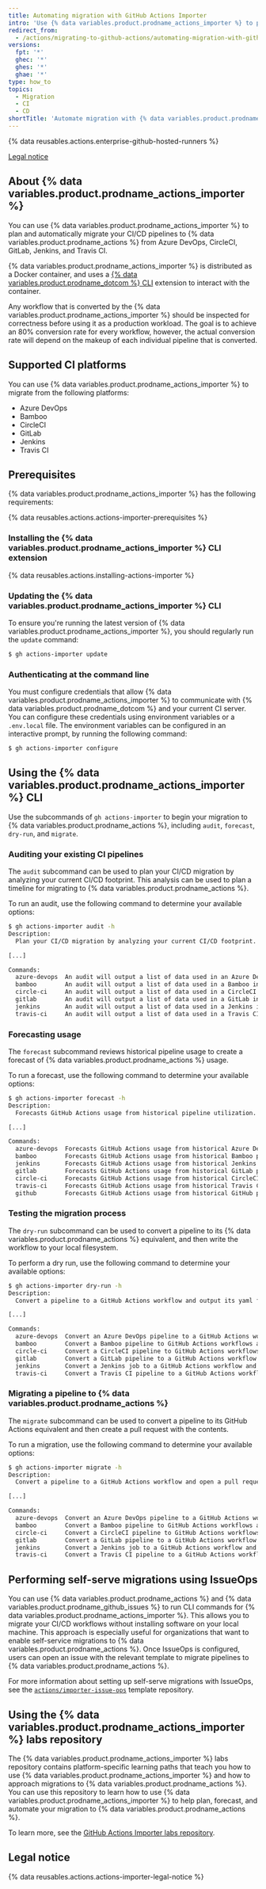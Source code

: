 ```yaml
---
title: Automating migration with GitHub Actions Importer
intro: 'Use {% data variables.product.prodname_actions_importer %} to plan and automate your migration to {% data variables.product.prodname_actions %}.'
redirect_from:
  - /actions/migrating-to-github-actions/automating-migration-with-github-actions-importer
versions:
  fpt: '*'
  ghec: '*'
  ghes: '*'
  ghae: '*'
type: how_to
topics:
  - Migration
  - CI
  - CD
shortTitle: 'Automate migration with {% data variables.product.prodname_actions_importer %}'
---
```

 
{% data reusables.actions.enterprise-github-hosted-runners %}

[Legal notice](#legal-notice)

## About {% data variables.product.prodname_actions_importer %}

You can use {% data variables.product.prodname_actions_importer %} to plan and automatically migrate your CI/CD pipelines to {% data variables.product.prodname_actions %} from Azure DevOps, CircleCI, GitLab, Jenkins, and Travis CI.

{% data variables.product.prodname_actions_importer %} is distributed as a Docker container, and uses a [{% data variables.product.prodname_dotcom %} CLI](https://cli.github.com) extension to interact with the container.

Any workflow that is converted by the {% data variables.product.prodname_actions_importer %} should be inspected for correctness before using it as a production workload. The goal is to achieve an 80% conversion rate for every workflow, however, the actual conversion rate will depend on the makeup of each individual pipeline that is converted.

## Supported CI platforms

You can use {% data variables.product.prodname_actions_importer %} to migrate from the following platforms:

- Azure DevOps
- Bamboo
- CircleCI
- GitLab
- Jenkins
- Travis CI

## Prerequisites

{% data variables.product.prodname_actions_importer %} has the following requirements:

{% data reusables.actions.actions-importer-prerequisites %}

### Installing the {% data variables.product.prodname_actions_importer %} CLI extension

{% data reusables.actions.installing-actions-importer %}

### Updating the {% data variables.product.prodname_actions_importer %} CLI

To ensure you're running the latest version of {% data variables.product.prodname_actions_importer %}, you should regularly run the `update` command:

```bash
$ gh actions-importer update
```

### Authenticating at the command line

You must configure credentials that allow {% data variables.product.prodname_actions_importer %} to communicate with {% data variables.product.prodname_dotcom %} and your current CI server. You can configure these credentials using environment variables or a `.env.local` file. The environment variables can be configured in an interactive prompt, by running the following command:

```bash
$ gh actions-importer configure
```

## Using the {% data variables.product.prodname_actions_importer %} CLI

Use the subcommands of `gh actions-importer` to begin your migration to {% data variables.product.prodname_actions %}, including `audit`, `forecast`, `dry-run`, and `migrate`.

### Auditing your existing CI pipelines

The `audit` subcommand can be used to plan your CI/CD migration by analyzing your current CI/CD footprint. This analysis can be used to plan a timeline for migrating to {% data variables.product.prodname_actions %}.

To run an audit, use the following command to determine your available options:

```bash
$ gh actions-importer audit -h
Description:
  Plan your CI/CD migration by analyzing your current CI/CD footprint.

[...]

Commands:
  azure-devops  An audit will output a list of data used in an Azure DevOps instance.
  bamboo        An audit will output a list of data used in a Bamboo instance.
  circle-ci     An audit will output a list of data used in a CircleCI instance.
  gitlab        An audit will output a list of data used in a GitLab instance.
  jenkins       An audit will output a list of data used in a Jenkins instance.
  travis-ci     An audit will output a list of data used in a Travis CI instance.
```

### Forecasting usage

The `forecast` subcommand reviews historical pipeline usage to create a forecast of {% data variables.product.prodname_actions %} usage.

To run a forecast, use the following command to determine your available options:

```bash
$ gh actions-importer forecast -h
Description:
  Forecasts GitHub Actions usage from historical pipeline utilization.

[...]

Commands:
  azure-devops  Forecasts GitHub Actions usage from historical Azure DevOps pipeline utilization.
  bamboo        Forecasts GitHub Actions usage from historical Bamboo pipeline utilization.
  jenkins       Forecasts GitHub Actions usage from historical Jenkins pipeline utilization.
  gitlab        Forecasts GitHub Actions usage from historical GitLab pipeline utilization.
  circle-ci     Forecasts GitHub Actions usage from historical CircleCI pipeline utilization.
  travis-ci     Forecasts GitHub Actions usage from historical Travis CI pipeline utilization.
  github        Forecasts GitHub Actions usage from historical GitHub pipeline utilization.
```

### Testing the migration process

The `dry-run` subcommand can be used to convert a pipeline to its {% data variables.product.prodname_actions %} equivalent, and then write the workflow to your local filesystem.

To perform a dry run, use the following command to determine your available options:

```bash
$ gh actions-importer dry-run -h
Description:
  Convert a pipeline to a GitHub Actions workflow and output its yaml file.

[...]

Commands:
  azure-devops  Convert an Azure DevOps pipeline to a GitHub Actions workflow and output its yaml file.
  bamboo        Convert a Bamboo pipeline to GitHub Actions workflows and output its yaml file.
  circle-ci     Convert a CircleCI pipeline to GitHub Actions workflows and output the yaml file(s).
  gitlab        Convert a GitLab pipeline to a GitHub Actions workflow and output the yaml file.
  jenkins       Convert a Jenkins job to a GitHub Actions workflow and output its yaml file.
  travis-ci     Convert a Travis CI pipeline to a GitHub Actions workflow and output its yaml file.
```

### Migrating a pipeline to {% data variables.product.prodname_actions %}

The `migrate` subcommand can be used to convert a pipeline to its GitHub Actions equivalent and then create a pull request with the contents.

To run a migration, use the following command to determine your available options:

```bash
$ gh actions-importer migrate -h
Description:
  Convert a pipeline to a GitHub Actions workflow and open a pull request with the changes.

[...]

Commands:
  azure-devops  Convert an Azure DevOps pipeline to a GitHub Actions workflow and open a pull request with the changes.
  bamboo        Convert a Bamboo pipeline to GitHub Actions workflows and open a pull request with the changes.
  circle-ci     Convert a CircleCI pipeline to GitHub Actions workflows and open a pull request with the changes.
  gitlab        Convert a GitLab pipeline to a GitHub Actions workflow and open a pull request with the changes.
  jenkins       Convert a Jenkins job to a GitHub Actions workflow and open a pull request with the changes.
  travis-ci     Convert a Travis CI pipeline to a GitHub Actions workflow and and open a pull request with the changes.
```

## Performing self-serve migrations using IssueOps

You can use {% data variables.product.prodname_actions %} and {% data variables.product.prodname_github_issues %} to run CLI commands for {% data variables.product.prodname_actions_importer %}. This allows you to migrate your CI/CD workflows without installing software on your local machine. This approach is especially useful for organizations that want to enable self-service migrations to {% data variables.product.prodname_actions %}. Once IssueOps is configured, users can open an issue with the relevant template to migrate pipelines to {% data variables.product.prodname_actions %}.

For more information about setting up self-serve migrations with IssueOps, see the [`actions/importer-issue-ops`](https://github.com/actions/importer-issue-ops) template repository.

## Using the {% data variables.product.prodname_actions_importer %} labs repository

The {% data variables.product.prodname_actions_importer %} labs repository contains platform-specific learning paths that teach you how to use {% data variables.product.prodname_actions_importer %} and how to approach migrations to {% data variables.product.prodname_actions %}. You can use this repository to learn how to use {% data variables.product.prodname_actions_importer %} to help plan, forecast, and automate your migration to {% data variables.product.prodname_actions %}.

To learn more, see the [GitHub Actions Importer labs repository](https://github.com/actions/importer-labs/tree/main#readme).

## Legal notice

{% data reusables.actions.actions-importer-legal-notice %}

